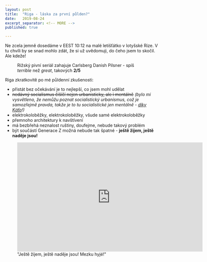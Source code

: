 ```yaml
---
layout: post
title:  "Riga - láska za první půlden?"
date:   2019-08-24
excerpt_separator: <!-- MORE -->
published: true

---
```


<p class="intro">
  <span class="dropcap">N</span>e zcela jemně dosedáme v EEST 10:12 na malé letišťátko v lotyšské Rize.
  V tu chvíli by se snad mohlo zdát, že si už uvědomuji, do čeho jsem to skočil.
  Ale kdeže!
</p>

<!-- MORE -->

 <figure>
 <img src="@/assets/img/carlsberg.png" alt="" class="img-center"/>
  <figcaption>Rižský pivní seriál zahajuje Carlsberg Danish Pilsner - spíš <i>terrible</i> než <i>great</i>, takových <strong>2/5</strong></figcaption>
 </figure>

Riga zkratkovitě po mé půldenní zkušenosti:
* přistát bez očekávání je to nejlepší, co jsem mohl udělat
* ~~nedávný socialismus čišíčí nejen urbanisticky, ale i mentálně~~ _(bylo mi vysvětleno, že nemůžu poznat socialistický urbanismus, což je samozřejmě pravda, takže je to tu socialistické jen mentálně - [díky Káťo](https://katanacestach.wordpress.com)!)_
* elektrokoloběžky, elektrokoloběžky, všude samé elektrokoloběžky
* přemnoho architektury k navštívení
* má bezbřehá neznalost ruštiny, doufejme, nebude takový problém
* být součástí Generace Z možná nebude tak špatné - **ještě žijem, ještě naděje jsou!**

<figure>
 <iframe width="610" height="360" class="img-center d-block"
  src="https://www.youtube.com/embed/AtyxM9Qm35E"
  frameborder="0"></iframe>
  <figcaption>"Ještě žijem, ještě naděje jsou! Mezku hyjé!"</figcaption>
</figure>
